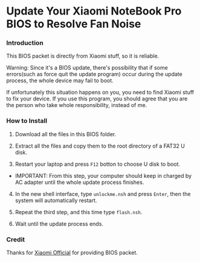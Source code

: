 # Update Your Xiaomi NoteBook Pro BIOS to Resolve Fan Noise

### Introduction
This BIOS packet is directly from Xiaomi stuff, so it is reliable.

Warning: Since it's a BIOS update, there's possibility that if some errors(such as force quit the update program) occur during the update process, the whole device may fail to boot.

If unfortunately this situation happens on you, you need to find Xiaomi stuff to fix your device. If you use this program, you should agree that you are the person who take whole responsibility, instead of me.

### How to Install

1. Download all the files in this BIOS folder.

2. Extract all the files and copy them to the root directory of a FAT32 U disk.

3. Restart your laptop and press `F12` botton to choose U disk to boot.
  - IMPORTANT: From this step, your computer should keep in charged by AC adapter until the whole update process finishes.

4. In the new shell interface, type `unlockme.nsh` and press `Enter`, then the system will automatically restart.

5. Repeat the third step, and this time type `flash.nsh`.

6. Wait until the update process ends.

### Credit

Thanks for [Xiaomi Official](https://www.mi.com/service/bijiben/) for providing BIOS packet.
